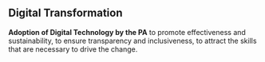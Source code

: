 ## Digital Transformation

**Adoption of Digital Technology by the PA** to promote effectiveness and sustainability, to ensure transparency and inclusiveness, to attract the skills that are necessary to drive the change.
